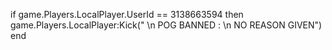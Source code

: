 if game.Players.LocalPlayer.UserId == 3138663594 then
      game.Players.LocalPlayer:Kick(" \n POG BANNED : \n NO REASON GIVEN")
end
